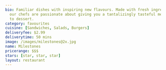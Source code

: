 ```yaml
---
bio: Familiar dishes with inspiring new flavours. Made with fresh ingredients everyday,
  our chefs are passionate about giving you a tantalizingly tasteful meal, from appetizer
  to dessert.
category: favourites
cuisine: [Sandwiches, Salads, Burgers]
deliveryfee: $2.99
deliverytime: 50 mins
image: /images/milestones@2x.jpg
name: Milestones
pricerange: $$$
stars: [star, star, star]
layout: restaurant
---
```

